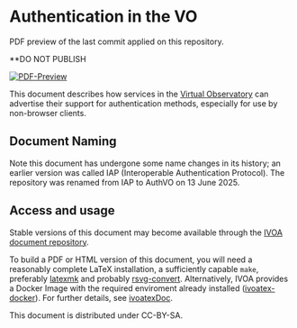 # Authentication in the VO

PDF preview of the last commit applied on this repository.

**DO NOT PUBLISH

[![PDF-Preview](https://img.shields.io/badge/Preview-PDF-blue)](../../releases/download/auto-pdf-preview/AuthVO-draft.pdf)

This document describes how services in the
[Virtual Observatory](https://ivoa.net)
can advertise their support for authentication methods,
especially for use by non-browser clients.

## Document Naming

Note this document has undergone some name changes in its history;
an earlier version was called IAP (Interoperable Authentication Protocol).
The repository was renamed from IAP to AuthVO on 13 June 2025.

## Access and usage

Stable versions of this document may become available through the
[IVOA document repository](http://ivoa.net/documents/).

To build a PDF or HTML version of this document, you will need a reasonably
complete LaTeX installation, a sufficiently capable `make`, preferably
[latexmk](https://personal.psu.edu/~jcc8/software/latexmk/) and probably
[rsvg-convert](https://wiki.gnome.org/Projects/LibRsvg). Alternatively, IVOA
provides a Docker Image with the required enviroment already installed
([ivoatex-docker](https://github.com/ivoa/ivoatex-docker)). For further
details, see [ivoatexDoc](https://ivoa.net/documents/Notes/IVOATexDoc/).

This document is distributed under CC-BY-SA.
